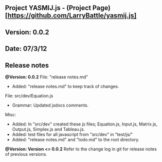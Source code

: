 ## Project YASMIJ.js - (Project Page)[https://github.com/LarryBattle/yasmij.js]
## Version: 0.0.2
## Date: 07/3/12

## Release notes

**@Version: 0.0.2**
File: "release notes.md"
- Added: "release notes.md" to keep track of changes.

File: src/dev/Equation.js
- Grammar: Updated jsdocs comments.

Misc:
- Added: In "src/dev" created these js files; 
	Equation.js, Input.js, Matrix.js, Output.js, Simplex.js and Tableau.js.
- Added: test files for all javascript from "src/dev" in "test/js/"
- Added: "release notes.md"	and "todo.md" to the root directory.

**@Version: Version <= 0.0.2**
Refer to the change log in git for release notes of previous versions.
